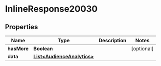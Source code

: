 

# InlineResponse20030

## Properties

Name | Type | Description | Notes
------------ | ------------- | ------------- | -------------
**hasMore** | **Boolean** |  |  [optional]
**data** | [**List&lt;AudienceAnalytics&gt;**](AudienceAnalytics.md) |  | 



